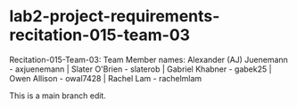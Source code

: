 # lab2-project-requirements-recitation-015-team-03

Recitation-015-Team-03:
Team Member names:
Alexander (AJ) Juenemann - axjuenemann |
Slater O'Brien - slaterob |
Gabriel Khabner - gabek25 |
Owen Allison - owal7428 |
Rachel Lam - rachelmlam

This is a main branch edit.
